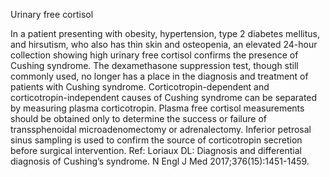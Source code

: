 Urinary free cortisol

In a patient presenting with obesity, hypertension, type 2 diabetes mellitus, and hirsutism, who also has thin skin and osteopenia, an elevated 24-hour collection showing high urinary free cortisol confirms the presence of Cushing syndrome. The dexamethasone suppression test, though still commonly used, no longer has a place in the diagnosis and treatment of patients with Cushing syndrome. Corticotropin-dependent and corticotropin-independent causes of Cushing syndrome can be separated by measuring plasma corticotropin. Plasma free cortisol measurements should be obtained only to determine the success or failure of transsphenoidal microadenomectomy or adrenalectomy. Inferior petrosal sinus sampling is used to confirm the source of corticotropin secretion before surgical intervention.
Ref: Loriaux DL: Diagnosis and differential diagnosis of Cushing’s syndrome. N Engl J Med 2017;376(15):1451-1459.